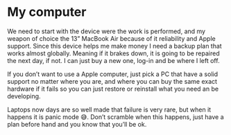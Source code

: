 # My computer

We need to start with the device were the work is performed, and my weapon of choice the 13” MacBook Air because of it reliability and Apple support. Since this device helps me make money I need a backup plan that works almost globally. Meaning if it brakes down, it is going to be repaired the next day, if not. I can just buy a new one, log-in and be where I left off.

If you don’t want to use a Apple computer, just pick a PC that have a solid support no matter where you are, and where you can buy the same exact hardware if it fails so you can just restore or reinstall what you need an be developing.

Laptops now days are so well made that failure is very rare, but when it happens it is panic mode 😅. Don’t scramble when this happens, just have a plan before hand and you know that you’ll be ok.